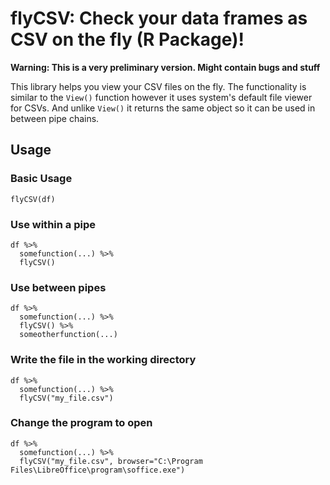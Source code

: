 # flyCSV: Check your data frames as CSV on the fly (R Package)!
**Warning: This is a very preliminary version. Might contain bugs and stuff**


This library helps you view your CSV files on the fly. The functionality is similar to the `View()` function however it uses 
system's default file viewer for CSVs. And unlike `View()` it returns the same object so it can be used in between pipe chains.

## Usage
### Basic Usage
```{r}
flyCSV(df)
```

### Use within a pipe
```{r}
df %>%
  somefunction(...) %>%
  flyCSV()
```  
  
### Use between pipes
```{r}
df %>%
  somefunction(...) %>%
  flyCSV() %>%
  someotherfunction(...)
```  

### Write the file in the working directory
```
df %>%
  somefunction(...) %>%
  flyCSV("my_file.csv")
```
### Change the program to open
```
df %>%
  somefunction(...) %>%
  flyCSV("my_file.csv", browser="C:\Program Files\LibreOffice\program\soffice.exe")
```




